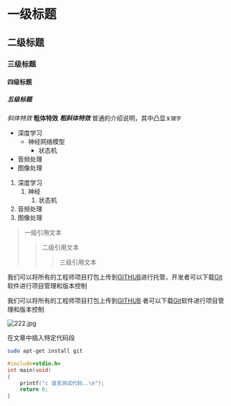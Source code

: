 # 一级标题
## 二级标题
### 三级标题
#### 四级标题
##### 五级标题

*斜体特效*
**粗体特效**
***粗斜体特效***
普通的介绍说明，其中凸显`关键字`

* 深度学习
	* 神经网络模型
		* 状态机
* 音频处理
* 图像处理

1. 深度学习
	1. 神经
		1. 状态机
2. 音频处理
3. 图像处理

> 一级引用文本
>> 二级引用文本
>>> 三级引用文本


我们可以将所有的工程师项目打包上传到[GITHUB](https://www.github.com "Github官方网站")进行托管，开发者可以下载[Git](https://git-scm.com/down "Git下载入口")软件进行项目管理和版本控制



我们可以将所有的工程师项目打包上传到[GITHUB][1]
者可以下载[Git][2]软件进行项目管理和版本控制

[1]:https://www.github.com "Git官网"
[2]:https://git-scm.com/down "Git下载入口"


![222.jpg](https://s2.loli.net/2021/12/28/EMgI7uLUWAxNtG4.jpg)

在文章中插入特定代码段
```bash
sudo apt-get install git
```

```c
#include<stdio.h>
int main(void)
{
	printf("c 语言测试代码..\n");
	return 0;
}
```




